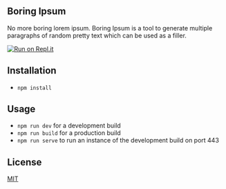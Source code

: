 ## Boring Ipsum
No more boring lorem ipsum. Boring Ipsum is a tool to generate multiple paragraphs of random pretty text which can be used as a filler.

[![Run on Repl.it](https://repl.it/badge/github/alokmish/boring-ipsum)](https://repl.it/github/alokmish/boring-ipsum)

## Installation
- `npm install`

## Usage
- `npm run dev` for a development build
- `npm run build` for a production build
- `npm run serve` to run an instance of the development build on port 443

## License
[MIT](https://choosealicense.com/licenses/mit/)